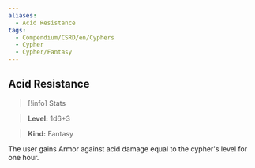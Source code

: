 ```yaml
---
aliases:
  - Acid Resistance
tags:
  - Compendium/CSRD/en/Cyphers
  - Cypher
  - Cypher/Fantasy
---
```

  
    
## Acid Resistance    
>[!info] Stats    
> **Level:** 1d6+3    
> **Kind:** Fantasy  
    
The user gains Armor against acid damage equal to the cypher's level for one hour.